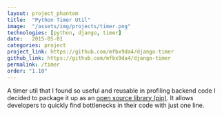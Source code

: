 ```yaml
---
layout: project_phantom
title:  "Python Timer Util"
image:  "/assets/img/projects/timer.png"
technologies: [python, django, timer]
date:   2015-05-01
categories: project
project_link: https://github.com/mfbx9da4/django-timer
github_link: https://github.com/mfbx9da4/django-timer
permalink: /timer
order: "1.10"
---
```


A timer util that I found so useful and reusable in profiling backend code I decided to package it up as an [open source library (pip)](https://pypi.python.org/pypi?name=django-timer&version=0.9&:action=display). It allows developers to quickly find bottlenecks in their code with just one line.
